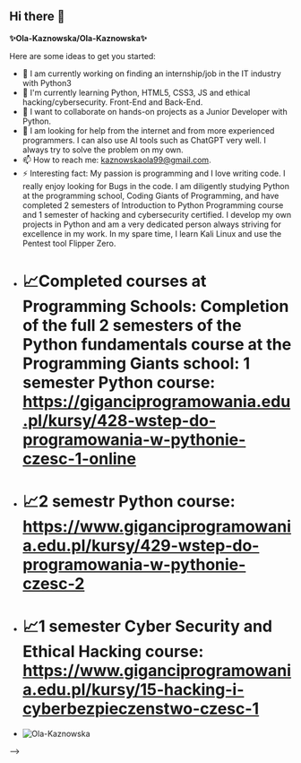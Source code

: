 ## Hi there 👋


**✨Ola-Kaznowska/Ola-Kaznowska✨**

Here are some ideas to get you started:

- 🔭 I am currently working on finding an internship/job in the IT industry with Python3
- 🌱 I'm currently learning Python, HTML5, CSS3, JS and ethical hacking/cybersecurity. Front-End and Back-End. 
- 👯 I want to collaborate on hands-on projects as a Junior Developer with Python.
- 🤔 I am looking for help from the internet and from more experienced programmers. I can also use AI tools such as ChatGPT very well. I always try to solve the problem on my own.  
- 📫 How to reach me: kaznowskaola99@gmail.com.
- ⚡ Interesting fact: My passion is programming and I love writing code. I really enjoy looking for Bugs in the code. I am diligently studying Python at the programming school, Coding Giants of Programming, and have completed 2 semesters of Introduction to Python Programming course and 1 semester of hacking and cybersecurity certified. I develop my own projects in Python and am a very dedicated person always striving for excellence in my work. In my spare time, I learn Kali Linux and use the Pentest tool Flipper Zero.
- # 📈Completed courses at Programming Schools: Completion of the full 2 semesters of the Python fundamentals course at the Programming Giants school: 1 semester Python course: https://giganciprogramowania.edu.pl/kursy/428-wstep-do-programowania-w-pythonie-czesc-1-online
- # 📈2 semestr Python course: https://www.giganciprogramowania.edu.pl/kursy/429-wstep-do-programowania-w-pythonie-czesc-2
- # 📈1 semester Cyber Security and Ethical Hacking course: https://www.giganciprogramowania.edu.pl/kursy/15-hacking-i-cyberbezpieczenstwo-czesc-1
- <p align="left"> <img src="https://komarev.com/ghpvc/?username=Ola-Kaznowska&label=Profile%20views&color=3cb371" alt="Ola-Kaznowska" /> </p>
-->

